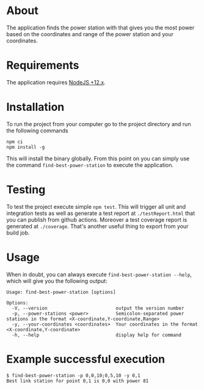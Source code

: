 # About

The application finds the power station with that gives you the most power based
on the coordinates and range of the power station and your coordinates.

# Requirements

The application requires [NodeJS +12.x](https://nodejs.org/en/download/).

# Installation

To run the project from your computer go to the project directory and run the
following commands

```
npm ci
npm install -g
```

This will install the binary globally. From this point on you can simply 
use the command `find-best-power-station` to execute the application.

# Testing

To test the project execute simple `npm test`.
This will trigger all unit and integration tests as well as generate 
a test report at `./testReport.html` that you can publish from github actions.
Moreover a test coverage report is generated at `./coverage`. That's another useful thing to export from
your build job.

# Usage

When in doubt, you can always execute `find-best-power-station --help`, 
which will give you the following output:

```
Usage: find-best-power-station [options]

Options:
  -V, --version                         output the version number
  -p, --power-stations <power>          Semicolon-separated power stations in the format <X-coordinate,Y-coordinate,Range>
  -y, --your-coordinates <coordinates>  Your coordinates in the format <X-coordinate,Y-coordinate>
  -h, --help                            display help for command

```

# Example successful execution

```
$ find-best-power-station -p 0,0,10;0,5,10 -y 0,1
Best link station for point 0,1 is 0,0 with power 81
```